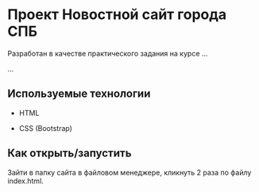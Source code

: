 # Проект Новостной сайт города СПБ

Разработан в качестве практического задания на курсе …

…

## Используемые технологии

* HTML

* CSS (Bootstrap)

## Как открыть/запустить

Зайти в папку сайта в файловом менеджере, кликнуть 2 раза по файлу index.html.